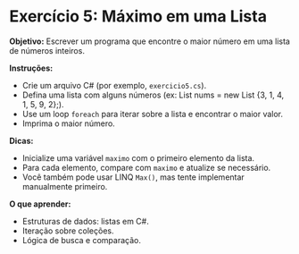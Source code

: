 # Exercício 5: Máximo em uma Lista

**Objetivo:** Escrever um programa que encontre o maior número em uma lista de números inteiros.

**Instruções:**
- Crie um arquivo C# (por exemplo, `exercicio5.cs`).
- Defina uma lista com alguns números (ex: List<int> nums = new List<int> {3, 1, 4, 1, 5, 9, 2};).
- Use um loop `foreach` para iterar sobre a lista e encontrar o maior valor.
- Imprima o maior número.

**Dicas:**
- Inicialize uma variável `maximo` com o primeiro elemento da lista.
- Para cada elemento, compare com `maximo` e atualize se necessário.
- Você também pode usar LINQ `Max()`, mas tente implementar manualmente primeiro.

**O que aprender:**
- Estruturas de dados: listas em C#.
- Iteração sobre coleções.
- Lógica de busca e comparação.